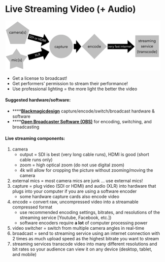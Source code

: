 # Live Streaming Video \(+ Audio\)

![](../../../.gitbook/assets/screen-shot-2019-11-14-at-3.52.05-pm.png)

* Get a license to broadcast!
* Get performers’ permission to stream their performance!
* Use professional lighting = the more light the better the video

#### **Suggested hardware/software:**

* \*\*\*\*[**Blackmagicdesign**](https://www.blackmagicdesign.com/) capture/encode/switch/broadcast hardware & software
* \*\*\*\*[**Open Broadcaster Software \(OBS\)**](https://obsproject.com/) for encoding, switching, and broadcasting

#### **Live streaming components:**

1. camera
   * output = SDI is best \(very long cable runs\), HDMI is good \(short cable runs only\)
   * zoom = high optical zoom \(do not use digital zoom\)
   * 4k will allow for cropping the picture without zooming/moving the camera
2. external mics = most camera mics are junk … use external mics!
3. capture = plug video \(SDI or HDMI\) and audio \(XLR\) into hardware that plugs into your computer if you are using a software encoder
   * some hardware capture cards also encode video
4. encode = convert raw, uncompressed video into a streamable compressed format
   * use recommended encoding settings, bitrates, and resolutions of the streaming service \[Youtube, Facebook, etc.\]\)
   * software encoders require **a lot** of computer processing power
5. video switcher = switch from multiple camera angles in real-time
6. broadcast = send to streaming service using an internet connection with 2 times as much upload speed as the highest bitrate you want to stream
7. streaming services transcode video into many different resolutions and bit rates so your audience can view it on any device \(desktop, tablet, and mobile\)

